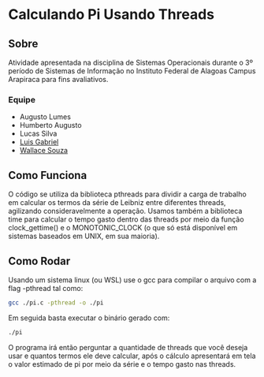 # Calculando Pi Usando Threads

## Sobre

Atividade apresentada na disciplina de Sistemas Operacionais durante o 3º período de Sistemas de Informação no Instituto Federal de Alagoas Campus Arapiraca para fins avaliativos.

### Equipe

- Augusto Lumes
- Humberto Augusto
- Lucas Silva
- [Luis Gabriel](https://github.com/Maheshivara)
- [Wallace Souza](https://github.com/RochaSWallace)

## Como Funciona

O código se utiliza da biblioteca pthreads para dividir a carga de trabalho em calcular os termos da série de Leibniz entre diferentes threads, agilizando consideravelmente a operação.
Usamos também a biblioteca time para calcular o tempo gasto dentro das threads por meio da função clock_gettime() e o MONOTONIC_CLOCK (o que só está disponível em sistemas baseados em UNIX, em sua maioria).

## Como Rodar

Usando um sistema linux (ou WSL) use o gcc para compilar o arquivo com a flag -pthread tal como:

```bash
gcc ./pi.c -pthread -o ./pi
```

Em seguida basta executar o binário gerado com:

```bash
./pi
```

O programa irá então perguntar a quantidade de threads que você deseja usar e quantos termos ele deve calcular, após o cálculo apresentará em tela o valor estimado de pi por meio da série e o tempo gasto nas threads.
